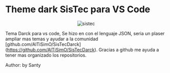 # Theme dark SisTec para VS Code
<p align="center">
  <img src="https://i.ibb.co/fnb44Z4/boss.png" alt="sistec" border="0">
</p>

Tema Darck para vs code, Se hizo en con el lenguaje JSON, seria un plaser ampliar mas temas y ayudar a la comunidad [github.com/AlTiSimO/SisTecDarck]    (https://github.com/AlTiSimO/SisTecDarck). Gracias a github me ayuda a tener mas organizado los repositorios.

Author: by Santy
